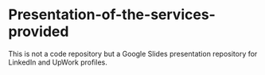 # Presentation-of-the-services-provided

This is not a code repository but a Google Slides presentation repository for LinkedIn and UpWork profiles.
